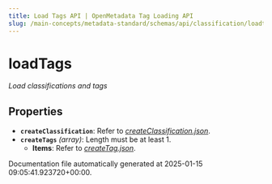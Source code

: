 ```yaml
---
title: Load Tags API | OpenMetadata Tag Loading API
slug: /main-concepts/metadata-standard/schemas/api/classification/loadtags
---
```


# loadTags

*Load classifications and tags*

## Properties

- **`createClassification`**: Refer to *[createClassification.json](#eateClassification.json)*.
- **`createTags`** *(array)*: Length must be at least 1.
  - **Items**: Refer to *[createTag.json](#eateTag.json)*.


Documentation file automatically generated at 2025-01-15 09:05:41.923720+00:00.

